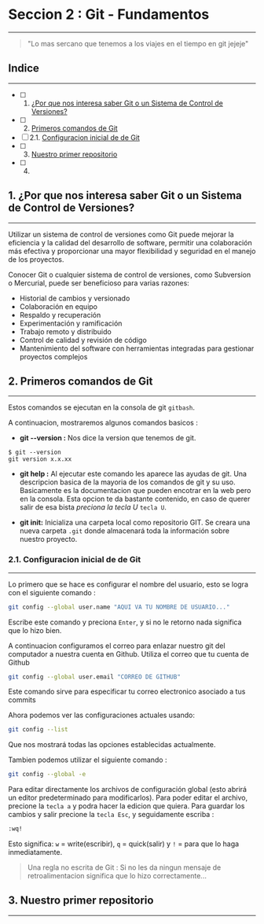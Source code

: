 # Seccion 2 : Git - Fundamentos

---

> "Lo mas sercano que tenemos a los viajes en el tiempo en git jejeje"

## Indice

---

- [ ] 1. [¿Por que nos interesa saber Git o un Sistema de Control de Versiones?](#1-¿por-que-nos-interesa-saber-git-o-un-sistema-de-control-de-versiones)
- [ ] 2. [Primeros comandos de Git](#2-primeros-comandos-de-git)
- [ ] 2.1. [Configuracion inicial de de Git](#21-configuracion-inicial-de-de-git)
- [ ] 3. [Nuestro primer repositorio](#3-nuestro-primer-repositorio)
- [ ] 4. [](#)

## 1. ¿Por que nos interesa saber Git o un Sistema de Control de Versiones?

---

Utilizar un sistema de control de versiones como Git puede mejorar la eficiencia y la calidad del desarrollo de software, permitir una colaboración más efectiva y proporcionar una mayor flexibilidad y seguridad en el manejo de los proyectos.

Conocer Git o cualquier sistema de control de versiones, como Subversion o Mercurial, puede ser beneficioso para varias razones:

- Historial de cambios y versionado
- Colaboración en equipo
- Respaldo y recuperación
- Experimentación y ramificación
- Trabajo remoto y distribuido
- Control de calidad y revisión de código
- Mantenimiento del software con herramientas integradas para gestionar proyectos complejos

## 2. Primeros comandos de Git

---

Estos comandos se ejecutan en la consola de git `gitbash`.

A continuacion, mostraremos algunos comandos basicos :

- **git --version :** Nos dice la version que tenemos de git.

```console
$ git --version
git version x.x.xx
```

- **git help :** Al ejecutar este comando les aparece las ayudas de git. Una descripcion basica de la mayoria de los comandos de git y su uso. Basicamente es la documentacion que pueden encotrar en la web pero en la consola. Esta opcion te da bastante contenido, en caso de querer salir de esa bista _preciona la tecla U_ `tecla U`.

- **git init:** Inicializa una carpeta local como repositorio GIT. Se creara una nueva carpeta `.git` donde almacenará toda la información sobre nuestro proyecto.

### 2.1. Configuracion inicial de de Git

---

Lo primero que se hace es configurar el nombre del usuario, esto se logra con el siguiente comando :

```bash
git config --global user.name "AQUI VA TU NOMBRE DE USUARIO..."
```

Escribe este comando y preciona `Enter`, y si no le retorno nada significa que lo hizo bien.

A continuacion configuramos el correo para enlazar nuestro git del computador a nuestra cuenta en Github. Utiliza el correo que tu cuenta de Github

```bash
git config --global user.email "CORREO DE GITHUB"
```

Este comando sirve para especificar tu correo electronico asociado a tus commits

Ahora podemos ver las configuraciones actuales usando:

```bash
git config --list
```

Que nos mostrará todas las opciones establecidas actualmente.

Tambien podemos utilizar el siguiente comando :

```bash
git config --global -e
```

Para editar directamente los archivos de configuración global (esto abrirá un editor predeterminado para modificarlos).
Para poder editar el archivo, precione la `tecla a` y podra hacer la edicion que quiera.
Para guardar los cambios y salir precione la `tecla Esc`, y seguidamente escriba :

```bash
:wq!
```

Esto significa: `w` = write(escribir), `q` = quick(salir) y `!` = para que lo haga inmediatamente.

> Una regla no escrita de Git : Si no les da ningun mensaje de retroalimentacion significa que lo hizo correctamente...

## 3. Nuestro primer repositorio

---
